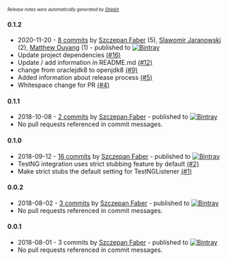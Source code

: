 <sup><sup>*Release notes were automatically generated by [Shipkit](http://shipkit.org/)*</sup></sup>

#### 0.1.2
 - 2020-11-20 - [8 commits](https://github.com/mockito/mockito-testng/compare/v0.1.1...v0.1.2) by [Szczepan Faber](https://github.com/mockitoguy) (5), [Slawomir Jaranowski](https://github.com/slawekjaranowski) (2), [Matthew Ouyang](https://github.com/mouyang) (1) - published to [![Bintray](https://img.shields.io/badge/Bintray-0.1.2-green.svg)](https://bintray.com/mockito/maven/mockito-testng/0.1.2)
 - Update project dependencies [(#16)](https://github.com/mockito/mockito-testng/pull/16)
 - Update / add information in README.md [(#12)](https://github.com/mockito/mockito-testng/pull/12)
 - change from oraclejdk8 to openjdk8 [(#9)](https://github.com/mockito/mockito-testng/pull/9)
 - Added information about release process [(#5)](https://github.com/mockito/mockito-testng/pull/5)
 - Whitespace change for PR [(#4)](https://github.com/mockito/mockito-testng/pull/4)

#### 0.1.1
 - 2018-10-08 - [2 commits](https://github.com/mockito/mockito-testng/compare/v0.1.0...v0.1.1) by [Szczepan Faber](https://github.com/mockitoguy) - published to [![Bintray](https://img.shields.io/badge/Bintray-0.1.1-green.svg)](https://bintray.com/mockito/maven/mockito-testng/0.1.1)
 - No pull requests referenced in commit messages.

#### 0.1.0
 - 2018-09-12 - [16 commits](https://github.com/mockito/mockito-testng/compare/v0.0.2...v0.1.0) by [Szczepan Faber](https://github.com/mockitoguy) - published to [![Bintray](https://img.shields.io/badge/Bintray-0.1.0-green.svg)](https://bintray.com/mockito/maven/mockito-testng/0.1.0)
 - TestNG integration uses strict stubbing feature by default [(#2)](https://github.com/mockito/mockito-testng/pull/2)
 - Make strict stubs the default setting for TestNGListener [(#1)](https://github.com/mockito/mockito-testng/issues/1)

#### 0.0.2
 - 2018-08-02 - [3 commits](https://github.com/mockito/mockito-testng/compare/v0.0.1...v0.0.2) by [Szczepan Faber](https://github.com/mockitoguy) - published to [![Bintray](https://img.shields.io/badge/Bintray-0.0.2-green.svg)](https://bintray.com/mockito/maven/mockito-testng/0.0.2)
 - No pull requests referenced in commit messages.

#### 0.0.1
 - 2018-08-01 - 3 commits by [Szczepan Faber](https://github.com/mockitoguy) - published to [![Bintray](https://img.shields.io/badge/Bintray-0.0.1-green.svg)](https://bintray.com/mockito/maven/mockito-testng/0.0.1)
 - No pull requests referenced in commit messages.

